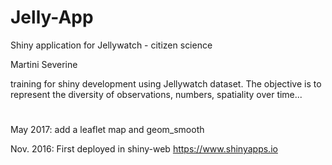 # Jelly-App
Shiny application for Jellywatch - citizen science

 Martini Severine 

 training for shiny development using Jellywatch dataset. The objective is to represent the diversity of observations, numbers, spatiality over time...
 
#
 May 2017: add a leaflet map and geom_smooth
 
 Nov. 2016: First deployed in shiny-web https://www.shinyapps.io

